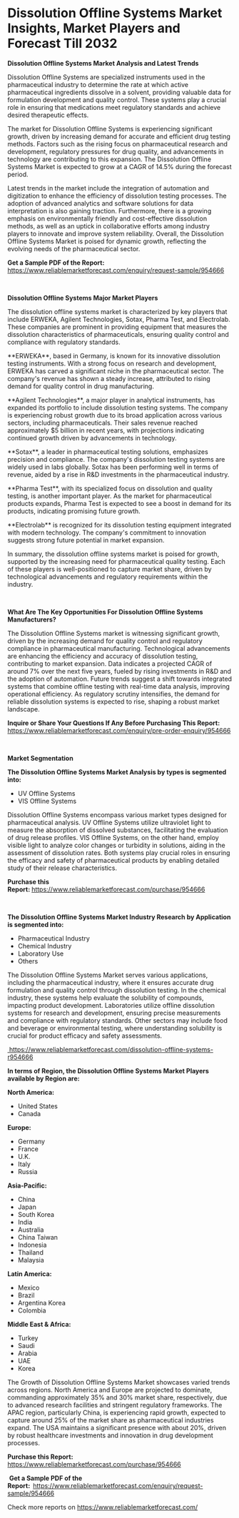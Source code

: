 <p><h1>Dissolution Offline Systems Market Insights, Market Players and Forecast Till 2032</h1></p><p><strong>Dissolution Offline Systems Market Analysis and Latest Trends</strong></p>
<p><p>Dissolution Offline Systems are specialized instruments used in the pharmaceutical industry to determine the rate at which active pharmaceutical ingredients dissolve in a solvent, providing valuable data for formulation development and quality control. These systems play a crucial role in ensuring that medications meet regulatory standards and achieve desired therapeutic effects.</p><p>The market for Dissolution Offline Systems is experiencing significant growth, driven by increasing demand for accurate and efficient drug testing methods. Factors such as the rising focus on pharmaceutical research and development, regulatory pressures for drug quality, and advancements in technology are contributing to this expansion. The Dissolution Offline Systems Market is expected to grow at a CAGR of 14.5% during the forecast period.</p><p>Latest trends in the market include the integration of automation and digitization to enhance the efficiency of dissolution testing processes. The adoption of advanced analytics and software solutions for data interpretation is also gaining traction. Furthermore, there is a growing emphasis on environmentally friendly and cost-effective dissolution methods, as well as an uptick in collaborative efforts among industry players to innovate and improve system reliability. Overall, the Dissolution Offline Systems Market is poised for dynamic growth, reflecting the evolving needs of the pharmaceutical sector.</p></p>
<p><strong>Get a Sample PDF of the Report:&nbsp;</strong> <a href="https://www.reliablemarketforecast.com/enquiry/request-sample/954666?utm_campaign=2320&utm_medium=2&utm_source=Github&utm_content=ia&utm_term=07032025&utm_id=dissolution-offline-systems">https://www.reliablemarketforecast.com/enquiry/request-sample/954666</a></p>
<p>&nbsp;</p>
<p><strong>Dissolution Offline Systems Major Market Players</strong></p>
<p><p>The dissolution offline systems market is characterized by key players that include ERWEKA, Agilent Technologies, Sotax, Pharma Test, and Electrolab. These companies are prominent in providing equipment that measures the dissolution characteristics of pharmaceuticals, ensuring quality control and compliance with regulatory standards.</p><p>**ERWEKA**, based in Germany, is known for its innovative dissolution testing instruments. With a strong focus on research and development, ERWEKA has carved a significant niche in the pharmaceutical sector. The company's revenue has shown a steady increase, attributed to rising demand for quality control in drug manufacturing.</p><p>**Agilent Technologies**, a major player in analytical instruments, has expanded its portfolio to include dissolution testing systems. The company is experiencing robust growth due to its broad application across various sectors, including pharmaceuticals. Their sales revenue reached approximately $5 billion in recent years, with projections indicating continued growth driven by advancements in technology.</p><p>**Sotax**, a leader in pharmaceutical testing solutions, emphasizes precision and compliance. The company's dissolution testing systems are widely used in labs globally. Sotax has been performing well in terms of revenue, aided by a rise in R&D investments in the pharmaceutical industry. </p><p>**Pharma Test**, with its specialized focus on dissolution and quality testing, is another important player. As the market for pharmaceutical products expands, Pharma Test is expected to see a boost in demand for its products, indicating promising future growth.</p><p>**Electrolab** is recognized for its dissolution testing equipment integrated with modern technology. The company's commitment to innovation suggests strong future potential in market expansion.</p><p>In summary, the dissolution offline systems market is poised for growth, supported by the increasing need for pharmaceutical quality testing. Each of these players is well-positioned to capture market share, driven by technological advancements and regulatory requirements within the industry.</p></p>
<p>&nbsp;</p>
<p><strong>What Are The Key Opportunities For Dissolution Offline Systems Manufacturers?</strong></p>
<p><p>The Dissolution Offline Systems market is witnessing significant growth, driven by the increasing demand for quality control and regulatory compliance in pharmaceutical manufacturing. Technological advancements are enhancing the efficiency and accuracy of dissolution testing, contributing to market expansion. Data indicates a projected CAGR of around 7% over the next five years, fueled by rising investments in R&D and the adoption of automation. Future trends suggest a shift towards integrated systems that combine offline testing with real-time data analysis, improving operational efficiency. As regulatory scrutiny intensifies, the demand for reliable dissolution systems is expected to rise, shaping a robust market landscape.</p></p>
<p><strong>Inquire or Share Your Questions If Any Before Purchasing This Report:</strong> <a href="https://www.reliablemarketforecast.com/enquiry/pre-order-enquiry/954666?utm_campaign=2320&utm_medium=2&utm_source=Github&utm_content=ia&utm_term=07032025&utm_id=dissolution-offline-systems">https://www.reliablemarketforecast.com/enquiry/pre-order-enquiry/954666</a></p>
<p>&nbsp;</p>
<p><strong>Market Segmentation</strong></p>
<p><strong>The Dissolution Offline Systems Market Analysis by types is segmented into:</strong></p>
<p><ul><li>UV Offline Systems</li><li>VIS Offline Systems</li></ul></p>
<p><p>Dissolution Offline Systems encompass various market types designed for pharmaceutical analysis. UV Offline Systems utilize ultraviolet light to measure the absorption of dissolved substances, facilitating the evaluation of drug release profiles. VIS Offline Systems, on the other hand, employ visible light to analyze color changes or turbidity in solutions, aiding in the assessment of dissolution rates. Both systems play crucial roles in ensuring the efficacy and safety of pharmaceutical products by enabling detailed study of their release characteristics.</p></p>
<p><strong>Purchase this Report:&nbsp;</strong><a href="https://www.reliablemarketforecast.com/purchase/954666?utm_campaign=2320&utm_medium=2&utm_source=Github&utm_content=ia&utm_term=07032025&utm_id=dissolution-offline-systems">https://www.reliablemarketforecast.com/purchase/954666</a></p>
<p>&nbsp;</p>
<p><strong>The Dissolution Offline Systems Market Industry Research by Application is segmented into:</strong></p>
<p><ul><li>Pharmaceutical Industry</li><li>Chemical Industry</li><li>Laboratory Use</li><li>Others</li></ul></p>
<p><p>The Dissolution Offline Systems Market serves various applications, including the pharmaceutical industry, where it ensures accurate drug formulation and quality control through dissolution testing. In the chemical industry, these systems help evaluate the solubility of compounds, impacting product development. Laboratories utilize offline dissolution systems for research and development, ensuring precise measurements and compliance with regulatory standards. Other sectors may include food and beverage or environmental testing, where understanding solubility is crucial for product efficacy and safety assessments.</p></p>
<p><a href="https://www.reliablemarketforecast.com/dissolution-offline-systems-r954666?utm_campaign=2320&utm_medium=2&utm_source=Github&utm_content=ia&utm_term=07032025&utm_id=dissolution-offline-systems">&nbsp;https://www.reliablemarketforecast.com/dissolution-offline-systems-r954666</a></p>
<p><strong>In terms of Region, the Dissolution Offline Systems Market Players available by Region are:</strong></p>
<p>
    <p> <strong> North America: </strong>
        <ul>
            <li>United States</li>
            <li>Canada</li>
        </ul>
        </p> 
    <p> <strong> Europe: </strong>
        <ul>
            <li>Germany</li>
            <li>France</li>
            <li>U.K.</li>
            <li>Italy</li>
            <li>Russia</li>
        </ul>
        </p> 
    <p> <strong> Asia-Pacific: </strong>
        <ul>
            <li>China</li>
            <li>Japan</li>
            <li>South Korea</li>
            <li>India</li>
            <li>Australia</li>
            <li>China Taiwan</li>
            <li>Indonesia</li>
            <li>Thailand</li>
            <li>Malaysia</li>
        </ul>
        </p> 
    <p> <strong> Latin America: </strong>
        <ul>
            <li>Mexico</li>
            <li>Brazil</li>
            <li>Argentina Korea</li>
            <li>Colombia</li>
        </ul>
        </p> 
    <p> <strong> Middle East & Africa: </strong>
        <ul>
            <li>Turkey</li>
            <li>Saudi</li>
            <li>Arabia</li>
            <li>UAE</li>
            <li>Korea</li>
        </ul>
    </p>
    </p>
<p><p>The Growth of Dissolution Offline Systems Market showcases varied trends across regions. North America and Europe are projected to dominate, commanding approximately 35% and 30% market share, respectively, due to advanced research facilities and stringent regulatory frameworks. The APAC region, particularly China, is experiencing rapid growth, expected to capture around 25% of the market share as pharmaceutical industries expand. The USA maintains a significant presence with about 20%, driven by robust healthcare investments and innovation in drug development processes.</p></p>
<p><strong>Purchase this Report: </strong><a href="https://www.reliablemarketforecast.com/purchase/954666?utm_campaign=2320&utm_medium=2&utm_source=Github&utm_content=ia&utm_term=07032025&utm_id=dissolution-offline-systems">https://www.reliablemarketforecast.com/purchase/954666</a></p>
<p>&nbsp;<strong>Get a Sample PDF of the Report:&nbsp;&nbsp;</strong><a href="https://www.reliablemarketforecast.com/enquiry/request-sample/954666?utm_campaign=2320&utm_medium=2&utm_source=Github&utm_content=ia&utm_term=07032025&utm_id=dissolution-offline-systems">https://www.reliablemarketforecast.com/enquiry/request-sample/954666</a></p>
<p><strong></strong></p>
<p>Check more reports on <a href="https://www.reliablemarketforecast.com/?utm_campaign=2320&utm_medium=2&utm_source=Github&utm_content=ia&utm_term=07032025&utm_id=dissolution-offline-systems">https://www.reliablemarketforecast.com/</a></p>